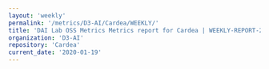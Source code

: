 ```yaml
---
layout: 'weekly'
permalink: '/metrics/D3-AI/Cardea/WEEKLY/'
title: 'DAI Lab OSS Metrics Metrics report for Cardea | WEEKLY-REPORT-2020-01-19'
organization: 'D3-AI'
repository: 'Cardea'
current_date: '2020-01-19'
---
```

